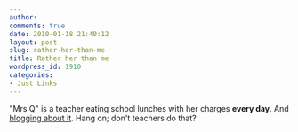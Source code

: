 ```yaml
---
author:
comments: true
date: 2010-01-18 21:40:12
layout: post
slug: rather-her-than-me
title: Rather her than me
wordpress_id: 1910
categories:
- Just Links
---
```


"Mrs Q" is a teacher eating school lunches with her charges **every day**. And [blogging about it](http://fedupwithschoollunch.blogspot.com/). Hang on; don't teachers do that?
